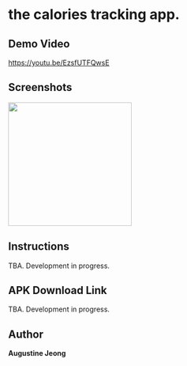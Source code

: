 # the calories tracking app.

## Demo Video
https://youtu.be/EzsfUTFQwsE

## Screenshots 
<div>
<img src="https://user-images.githubusercontent.com/14143525/81293951-0166f080-9023-11ea-828c-8df18486c78f.png" width="250">
  
## Instructions
TBA. Development in progress.

## APK Download Link
TBA. Development in progress.

## Author
**Augustine Jeong**
